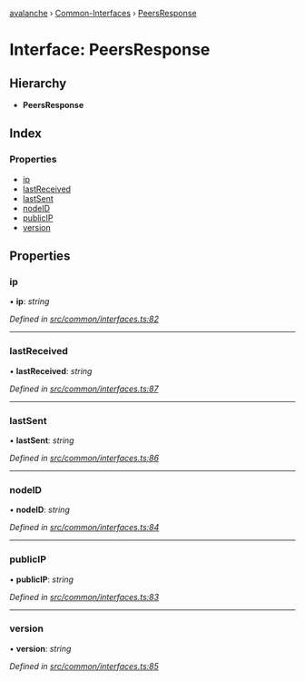 [avalanche](../README.md) › [Common-Interfaces](../modules/common_interfaces.md) › [PeersResponse](common_interfaces.peersresponse.md)

# Interface: PeersResponse

## Hierarchy

* **PeersResponse**

## Index

### Properties

* [ip](common_interfaces.peersresponse.md#ip)
* [lastReceived](common_interfaces.peersresponse.md#lastreceived)
* [lastSent](common_interfaces.peersresponse.md#lastsent)
* [nodeID](common_interfaces.peersresponse.md#nodeid)
* [publicIP](common_interfaces.peersresponse.md#publicip)
* [version](common_interfaces.peersresponse.md#version)

## Properties

###  ip

• **ip**: *string*

*Defined in [src/common/interfaces.ts:82](https://github.com/ava-labs/avalanchejs/blob/40de7e6/src/common/interfaces.ts#L82)*

___

###  lastReceived

• **lastReceived**: *string*

*Defined in [src/common/interfaces.ts:87](https://github.com/ava-labs/avalanchejs/blob/40de7e6/src/common/interfaces.ts#L87)*

___

###  lastSent

• **lastSent**: *string*

*Defined in [src/common/interfaces.ts:86](https://github.com/ava-labs/avalanchejs/blob/40de7e6/src/common/interfaces.ts#L86)*

___

###  nodeID

• **nodeID**: *string*

*Defined in [src/common/interfaces.ts:84](https://github.com/ava-labs/avalanchejs/blob/40de7e6/src/common/interfaces.ts#L84)*

___

###  publicIP

• **publicIP**: *string*

*Defined in [src/common/interfaces.ts:83](https://github.com/ava-labs/avalanchejs/blob/40de7e6/src/common/interfaces.ts#L83)*

___

###  version

• **version**: *string*

*Defined in [src/common/interfaces.ts:85](https://github.com/ava-labs/avalanchejs/blob/40de7e6/src/common/interfaces.ts#L85)*
